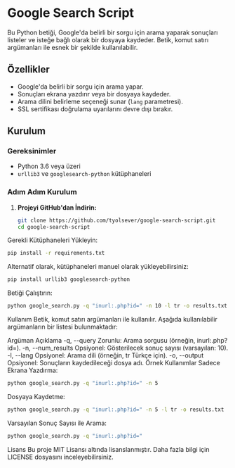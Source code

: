 # Google Search Script

Bu Python betiği, Google'da belirli bir sorgu için arama yaparak sonuçları listeler ve isteğe bağlı olarak bir dosyaya kaydeder. Betik, komut satırı argümanları ile esnek bir şekilde kullanılabilir.

## Özellikler

- Google'da belirli bir sorgu için arama yapar.
- Sonuçları ekrana yazdırır veya bir dosyaya kaydeder.
- Arama dilini belirleme seçeneği sunar (`lang` parametresi).
- SSL sertifikası doğrulama uyarılarını devre dışı bırakır.

## Kurulum

### Gereksinimler

- Python 3.6 veya üzeri
- `urllib3` ve `googlesearch-python` kütüphaneleri

### Adım Adım Kurulum

1. **Projeyi GitHub'dan İndirin:**

   ```bash
   git clone https://github.com/tyolsever/google-search-script.git
   cd google-search-script

Gerekli Kütüphaneleri Yükleyin:

```bash
pip install -r requirements.txt
```

Alternatif olarak, kütüphaneleri manuel olarak yükleyebilirsiniz:

```bash
pip install urllib3 googlesearch-python
```

Betiği Çalıştırın:

```bash
python google_search.py -q "inurl:.php?id=" -n 10 -l tr -o results.txt
```

Kullanım
Betik, komut satırı argümanları ile kullanılır. Aşağıda kullanılabilir argümanların bir listesi bulunmaktadır:

Argüman	Açıklama
-q, --query	Zorunlu: Arama sorgusu (örneğin, inurl:.php?id=).
-n, --num_results	Opsiyonel: Gösterilecek sonuç sayısı (varsayılan: 10).
-l, --lang	Opsiyonel: Arama dili (örneğin, tr Türkçe için).
-o, --output	Opsiyonel: Sonuçların kaydedileceği dosya adı.
Örnek Kullanımlar
Sadece Ekrana Yazdırma:

```bash
python google_search.py -q "inurl:.php?id=" -n 5
```

Dosyaya Kaydetme:

```bash
python google_search.py -q "inurl:.php?id=" -n 5 -l tr -o results.txt
```

Varsayılan Sonuç Sayısı ile Arama:

```bash
python google_search.py -q "inurl:.php?id="
```

Lisans
Bu proje MIT Lisansı altında lisanslanmıştır. Daha fazla bilgi için LICENSE dosyasını inceleyebilirsiniz.
